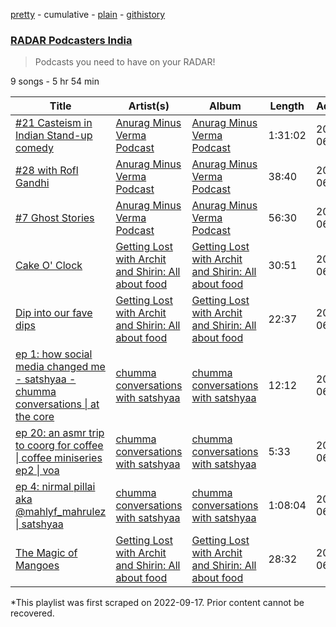 [pretty](/playlists/pretty/37i9dQZF1DWY15miU785iI.md) - cumulative - [plain](/playlists/plain/37i9dQZF1DWY15miU785iI) - [githistory](https://github.githistory.xyz/mackorone/spotify-playlist-archive/blob/main/playlists/plain/37i9dQZF1DWY15miU785iI)

### [RADAR Podcasters India](https://open.spotify.com/playlist/37i9dQZF1DWY15miU785iI)

> Podcasts you need to have on your RADAR!

9 songs - 5 hr 54 min

| Title | Artist(s) | Album | Length | Added | Removed |
|---|---|---|---|---|---|
| [\#21 Casteism in Indian Stand\-up comedy](https://open.spotify.com/episode/2Hd3NssmftoTO25SmP50Qk) | [Anurag Minus Verma Podcast ](https://open.spotify.com/show/19bjmIcW7eNKccki8LwO2r) | [Anurag Minus Verma Podcast ](https://open.spotify.com/show/19bjmIcW7eNKccki8LwO2r) | 1:31:02 | 2022-06-27 |  |
| [\#28 with Rofl Gandhi ](https://open.spotify.com/episode/7yxyZGnpj99aHiHuCXbkcN) | [Anurag Minus Verma Podcast ](https://open.spotify.com/show/19bjmIcW7eNKccki8LwO2r) | [Anurag Minus Verma Podcast ](https://open.spotify.com/show/19bjmIcW7eNKccki8LwO2r) | 38:40 | 2022-06-27 |  |
| [\#7 Ghost Stories](https://open.spotify.com/episode/6nB4ne6od0Lm1u16Zz6O5r) | [Anurag Minus Verma Podcast ](https://open.spotify.com/show/19bjmIcW7eNKccki8LwO2r) | [Anurag Minus Verma Podcast ](https://open.spotify.com/show/19bjmIcW7eNKccki8LwO2r) | 56:30 | 2022-06-27 |  |
| [Cake O' Clock](https://open.spotify.com/episode/3DlWQN3ycmvT6DV7W87ExY) | [Getting Lost with Archit and Shirin: All about food](https://open.spotify.com/show/141wnUHOHSg4kFPcbgt5S1) | [Getting Lost with Archit and Shirin: All about food](https://open.spotify.com/show/141wnUHOHSg4kFPcbgt5S1) | 30:51 | 2022-06-29 |  |
| [Dip into our fave dips](https://open.spotify.com/episode/1CUidrdwpWE5yXpKe94UMr) | [Getting Lost with Archit and Shirin: All about food](https://open.spotify.com/show/141wnUHOHSg4kFPcbgt5S1) | [Getting Lost with Archit and Shirin: All about food](https://open.spotify.com/show/141wnUHOHSg4kFPcbgt5S1) | 22:37 | 2022-06-29 |  |
| [ep 1: how social media changed me \- satshyaa \- chumma conversations \| at the core](https://open.spotify.com/episode/0cF1LhTkO9J78Y8UqUvA6Q) | [chumma conversations with satshyaa](https://open.spotify.com/show/0CLCDN1PQt0QZU3ZtffaO2) | [chumma conversations with satshyaa](https://open.spotify.com/show/0CLCDN1PQt0QZU3ZtffaO2) | 12:12 | 2022-06-27 |  |
| [ep 20: an asmr trip to coorg for coffee \| coffee miniseries ep2 \| voa ](https://open.spotify.com/episode/7y7t8usb1eVYLkAwjzbtCN) | [chumma conversations with satshyaa](https://open.spotify.com/show/0CLCDN1PQt0QZU3ZtffaO2) | [chumma conversations with satshyaa](https://open.spotify.com/show/0CLCDN1PQt0QZU3ZtffaO2) | 5:33 | 2022-06-27 |  |
| [ep 4: nirmal pillai aka @mahlyf\_mahrulez \| satshyaa](https://open.spotify.com/episode/4UFlemctNoIXYaNtTHDIYM) | [chumma conversations with satshyaa](https://open.spotify.com/show/0CLCDN1PQt0QZU3ZtffaO2) | [chumma conversations with satshyaa](https://open.spotify.com/show/0CLCDN1PQt0QZU3ZtffaO2) | 1:08:04 | 2022-06-27 |  |
| [The Magic of Mangoes](https://open.spotify.com/episode/0P61u9xfCQS20vGP8jMp97) | [Getting Lost with Archit and Shirin: All about food](https://open.spotify.com/show/141wnUHOHSg4kFPcbgt5S1) | [Getting Lost with Archit and Shirin: All about food](https://open.spotify.com/show/141wnUHOHSg4kFPcbgt5S1) | 28:32 | 2022-06-27 |  |

\*This playlist was first scraped on 2022-09-17. Prior content cannot be recovered.
